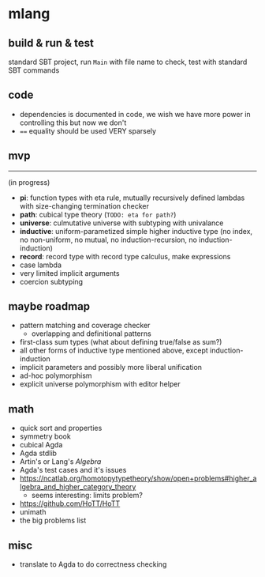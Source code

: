 
# mlang

## build & run & test

standard SBT project, run `Main` with file name to check, test with standard SBT commands

## code

* dependencies is documented in code, we wish we have more power in controlling this but now we don't
* `==` equality should be used VERY sparsely

## mvp

---

(in progress)

* **pi**: function types with eta rule, mutually recursively defined lambdas with size-changing termination checker
* **path**: cubical type theory (`TODO: eta for path?`)
* **universe**: culmutative universe with subtyping with univalance
* **inductive**: uniform-parametized simple higher inductive type (no index, no non-uniform, no mutual, no induction-recursion, no induction-induction)
* **record**: record type with record type calculus, make expressions
* case lambda
* very limited implicit arguments
* coercion subtyping

## maybe roadmap

* pattern matching and coverage checker
    * overlapping and definitional patterns
* first-class sum types (what about defining true/false as sum?)
* all other forms of inductive type mentioned above, except induction-induction
* implicit parameters and possibly more liberal unification
* ad-hoc polymorphism
* explicit universe polymorphism with editor helper


## math

* quick sort and properties
* symmetry book
* cubical Agda
* Agda stdlib
* Artin's or Lang's *Algebra*
* Agda's test cases and it's issues
* https://ncatlab.org/homotopytypetheory/show/open+problems#higher_algebra_and_higher_category_theory
    * seems interesting: limits problem?
* https://github.com/HoTT/HoTT
* unimath
* the big problems list


## misc

* translate to Agda to do correctness checking